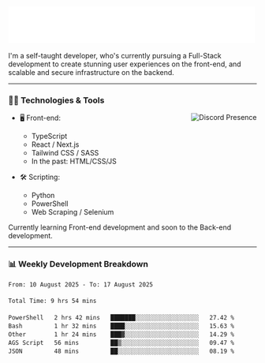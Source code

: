 <img src="assets/wave.svg" alt=":wave:" />

I'm a self-taught developer, who's currently pursuing a Full-Stack development to create stunning user experiences on the front-end, and scalable and secure infrastructure on the backend.

---

### 🧑‍💻 Technologies & Tools

<a href="https://discord.com/users/414304208649453568" target="_blank" rel="nofollow">
   <img src="https://lanyard-profile-readme.vercel.app/api/414304208649453568?idleMessage=Probably%20doing%20something%20else..." alt="Discord Presence" align="right">
</a>

- 🖥️ Front-end:

  - TypeScript
  - React / Next.js
  - Tailwind CSS / SASS
  - In the past: HTML/CSS/JS

- 🛠 Scripting:

  - Python
  - PowerShell
  - Web Scraping / Selenium

Currently learning Front-end development and soon to the Back-end development.

---

### 📊 Weekly Development Breakdown

<!--START_SECTION:waka-->

```txt
From: 10 August 2025 - To: 17 August 2025

Total Time: 9 hrs 54 mins

PowerShell   2 hrs 42 mins   ███████░░░░░░░░░░░░░░░░░░   27.42 %
Bash         1 hr 32 mins    ████░░░░░░░░░░░░░░░░░░░░░   15.63 %
Other        1 hr 24 mins    ███▓░░░░░░░░░░░░░░░░░░░░░   14.29 %
AGS Script   56 mins         ██▒░░░░░░░░░░░░░░░░░░░░░░   09.47 %
JSON         48 mins         ██░░░░░░░░░░░░░░░░░░░░░░░   08.19 %
```

<!--END_SECTION:waka-->
